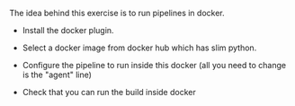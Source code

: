 The idea behind this exercise is to run pipelines in docker.

* Install the docker plugin.

* Select a docker image from docker hub which has slim python.

* Configure the pipeline to run inside this docker
	(all you need to change is the "agent" line)

* Check that you can run the build inside docker
